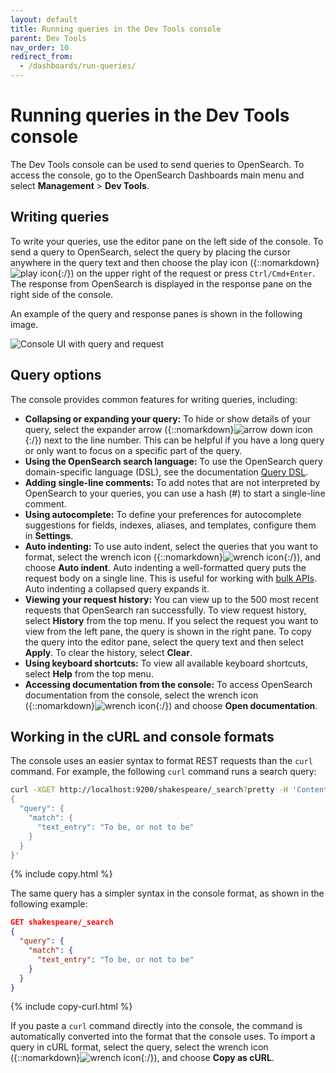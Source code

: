 ```yaml
---
layout: default
title: Running queries in the Dev Tools console
parent: Dev Tools
nav_order: 10
redirect_from:
  - /dashboards/run-queries/
---
```


# Running queries in the Dev Tools console

The Dev Tools console can be used to send queries to OpenSearch. To access the console, go to the OpenSearch Dashboards main menu and select **Management** > **Dev Tools**.
## Writing queries

To write your queries, use the editor pane on the left side of the console. To send a query to OpenSearch, select the query by placing the cursor anywhere in the query text and then choose the play icon ({::nomarkdown}<img src="{{site.url}}{{site.baseurl}}/images/icons/play-icon.png" class="inline-icon" alt="play icon"/>{:/}) on the upper right of the request or press `Ctrl/Cmd+Enter`. The response from OpenSearch is displayed in the response pane on the right side of the console. 

An example of the query and response panes is shown in the following image.

<img src="{{site.url}}{{site.baseurl}}/images/dashboards/query-request-ui.png" alt="Console UI with query and request">

## Query options 

The console provides common features for writing queries, including:  

- **Collapsing or expanding your query:** To hide or show details of your query, select the expander arrow ({::nomarkdown}<img src="{{site.url}}{{site.baseurl}}/images/icons/arrow-down-icon.png" class="inline-icon" alt="arrow down icon"/>{:/}) next to the line number. This can be helpful if you have a long query or only want to focus on a specific part of the query.
- **Using the OpenSearch search language:** To use the OpenSearch query domain-specific language (DSL), see the documentation [Query DSL]({{site.url}}{{site.baseurl}}/opensearch/query-dsl).
- **Adding single-line comments:** To add notes that are not interpreted by OpenSearch to your queries, you can use a hash (#) to start a single-line comment.
- **Using autocomplete:** To define your preferences for autocomplete suggestions for fields, indexes, aliases, and templates, configure them in **Settings**.
- **Auto indenting:** To use auto indent, select the queries that you want to format, select the wrench icon ({::nomarkdown}<img src="{{site.url}}{{site.baseurl}}/images/icons/wrench-icon.png" class="inline-icon" alt="wrench icon"/>{:/}), and choose **Auto indent**. Auto indenting a well-formatted query puts the request body on a single line. This is useful for working with [bulk APIs]({{site.url}}{{site.baseurl}}/api-reference/document-apis/bulk/). Auto indenting a collapsed query expands it.
- **Viewing your request history:** You can view up to the 500 most recent requests that OpenSearch ran successfully. To view request history, select **History** from the top menu. If you select the request you want to view from the left pane, the query is shown in the right pane. To copy the query into the editor pane, select the query text and then select **Apply**. To clear the history, select **Clear**.
- **Using keyboard shortcuts:** To view all available keyboard shortcuts, select **Help** from the top menu.
- **Accessing documentation from the console:** To access OpenSearch documentation from the console, select the wrench icon ({::nomarkdown}<img src="{{site.url}}{{site.baseurl}}/images/icons/wrench-icon.png" class="inline-icon" alt="wrench icon"/>{:/}) and choose **Open documentation**.

## Working in the cURL and console formats

The console uses an easier syntax to format REST requests than the `curl` command. For example, the following `curl` command runs a search query:

```bash
curl -XGET http://localhost:9200/shakespeare/_search?pretty -H 'Content-Type: application/json' -d'
{
  "query": {
    "match": {
      "text_entry": "To be, or not to be"
    }
  }
}'
```
{% include copy.html %}

The same query has a simpler syntax in the console format, as shown in the following example:

```json
GET shakespeare/_search
{
  "query": {
    "match": {
      "text_entry": "To be, or not to be"
    }
  }
}
```
{% include copy-curl.html %}

If you paste a `curl` command directly into the console, the command is automatically converted into the format that the console uses. To import a query in cURL format, select the query, select the wrench icon ({::nomarkdown}<img src="{{site.url}}{{site.baseurl}}/images/icons/wrench-icon.png" class="inline-icon" alt="wrench icon"/>{:/}), and choose **Copy as cURL**.


